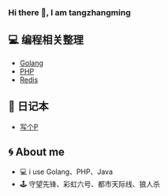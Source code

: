 ### Hi there 👋, I am tangzhangming







## 💻 编程相关整理
- [Golang](./Golang/README.md)
- [PHP](./PHP/README.md)
- [Redis](./Redis/README.md)

## 📝 日记本
- [写个P](./)


## 🌀 About me
- 💻 i use Golang、PHP、Java
- 🕹  守望先锋、彩虹六号、都市天际线、狼人杀